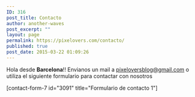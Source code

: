 ```yaml
---
ID: 316
post_title: Contacto
author: another-waves
post_excerpt: ""
layout: page
permalink: https://pixelovers.com/contacto/
published: true
post_date: 2015-03-22 01:09:26
---
```

Hola desde <strong>Barcelona</strong>!!
Envianos un mail a <a href="mailto:pixeloversblog@gmail.com">pixeloversblog@gmail.com</a> o utiliza el siguiente formulario para contactar con nosotros

[contact-form-7 id="3091" title="Formulario de contacto 1"]